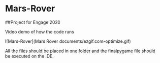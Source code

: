 # Mars-Rover

##Project for Engage 2020 

Video demo of how the code runs

![Mars-Rover](Mars Rover documents/ezgif.com-optimize.gif)

All the files should be placed in one folder and the finalpygame file should be executed on the IDE.
